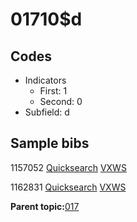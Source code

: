# 01710$d

## Codes

-   Indicators
    -   First: 1
    -   Second: 0
-   Subfield: d

## Sample bibs

1157052 [Quicksearch](https://search.library.yale.edu/catalog/1157052) [VXWS](http://prodorbis.library.yale.edu:7014/vxws/GetHoldingsService?bibId=1157052)

1162831 [Quicksearch](https://search.library.yale.edu/catalog/1162831) [VXWS](http://prodorbis.library.yale.edu:7014/vxws/GetHoldingsService?bibId=1162831)

**Parent topic:**[017](../../tags/017/017.md)

